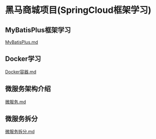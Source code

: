 # 黑马商城项目(SpringCloud框架学习)
## MyBatisPlus框架学习
[MyBatisPlus.md](docs%2FMyBatisPlus.md)
## Docker学习
[Docker容器.md](docs%2FDocker%C8%DD%C6%F7.md)
## 微服务架构介绍
[微服务.md](docs%2F%CE%A2%B7%FE%CE%F1.md)
## 微服务拆分
[微服务拆分.md](docs%2F%CE%A2%B7%FE%CE%F1%B2%F0%B7%D6.md)
